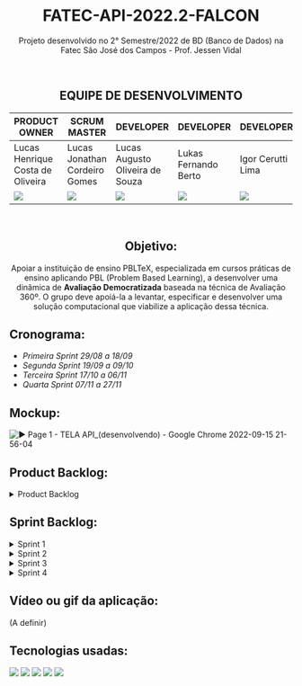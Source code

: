 <div align="center">

# FATEC-API-2022.2-FALCON
Projeto desenvolvido no 2° Semestre/2022 de BD (Banco de Dados) na Fatec São José dos Campos - Prof. Jessen Vidal

</div>

<div align="center">

<br>

## EQUIPE DE DESENVOLVIMENTO

PRODUCT OWNER | SCRUM MASTER | DEVELOPER | DEVELOPER | DEVELOPER | DEVELOPER | DEVELOPER | DEVELOPER
-----|-----|-----|-----|-----|-----|-----|-----|
Lucas Henrique Costa de Oliveira | Lucas Jonathan Cordeiro Gomes | Lucas Augusto Oliveira de Souza | Lukas Fernando Berto | Igor Cerutti Lima | Matheus Estevam de Castro | Mateus Pereira Cesare | Renato Costa de Moura Mendes 
 <a href="https://github.com/LucasHCOliveira7" target="_blank"><img src="https://img.shields.io/badge/github-%23121011.svg?style=for-the-badge&logo=github&logoColor=white"></a> | <a href="https://github.com/lucasjonathangomes" target="_blank"><img src="https://img.shields.io/badge/github-%23121011.svg?style=for-the-badge&logo=github&logoColor=white"></a> | <a href="https://github.com/LucasOliveira321" target="_blank"><img src="https://img.shields.io/badge/github-%23121011.svg?style=for-the-badge&logo=github&logoColor=white"></a> | <a href="https://github.com/LukasFernando" target="_blank"><img src="https://img.shields.io/badge/github-%23121011.svg?style=for-the-badge&logo=github&logoColor=white"></a> | <a href="https://github.com/IgorCerruti96" target="_blank"><img src="https://img.shields.io/badge/github-%23121011.svg?style=for-the-badge&logo=github&logoColor=white"></a> | - | <a href="https://github.com/MateusPCesare" target="_blank"><img src="https://img.shields.io/badge/github-%23121011.svg?style=for-the-badge&logo=github&logoColor=white"></a> | <a href="https://github.com/RenatoCMMendes" target="_blank"><img src="https://img.shields.io/badge/github-%23121011.svg?style=for-the-badge&logo=github&logoColor=white"></a>

<br>

## Objetivo:
Apoiar a instituição de ensino PBLTeX, especializada em cursos práticas de ensino aplicando PBL (Problem Based Learning), a desenvolver uma dinâmica de **Avaliação
Democratizada** baseada na técnica de Avaliação 360º. O grupo deve apoiá-la a levantar, especificar e desenvolver uma
solução computacional que viabilize a aplicação dessa técnica.

</div>

## Cronograma:
* *Primeira Sprint 29/08 a 18/09*
* *Segunda Sprint 19/09 a 09/10*
* *Terceira Sprint 17/10 a 06/11*
* *Quarta Sprint 07/11 a 27/11*

## Mockup:
![▶ Page 1 - TELA API_(desenvolvendo) - Google Chrome 2022-09-15 21-56-04](https://user-images.githubusercontent.com/111617449/190534679-6cd361f9-9efe-4f9b-88a4-2d273e746a1c.gif)

## Product Backlog:

<details>

<summary> Product Backlog </summary>

<div align="center">

![image](https://user-images.githubusercontent.com/81196630/190540564-f3e04b58-73d7-4a79-8176-5cf2008eee52.png)

![image](https://user-images.githubusercontent.com/81196630/190691974-563b1890-e159-4d31-94d8-1bccca90e5d6.png)

</div>

</summary>

</details>

## Sprint Backlog:

<details>

<summary> Sprint 1 </summary> 
	
![image](https://user-images.githubusercontent.com/81196630/190876933-8f342f71-f85c-46b2-8316-bfd7f2e7ffa2.png)

</summary>

</details>

<details>

<summary> Sprint 2 </summary>

![image](https://user-images.githubusercontent.com/81196630/190692356-5af2c0bb-9789-43bf-a7c9-595f4bde4888.png)

</summary>

</details>

<details>

<summary> Sprint 3 </summary>

![image](https://user-images.githubusercontent.com/81196630/190692688-9720ed8c-3ebb-4f39-b049-db7dc0af2091.png)

</summary>

</details>

<details>

<summary> Sprint 4 </summary>

![image](https://user-images.githubusercontent.com/81196630/190692868-43d7cb2d-a008-45ee-b9d3-94c825f71195.png)

</summary>

</details>

## Vídeo ou gif da aplicação:
(A definir)

## Tecnologias usadas:
<img src="https://img.shields.io/badge/python-3670A0?style=for-the-badge&logo=python&logoColor=ffdd54" target="_blank"></a>
<img src="https://img.shields.io/badge/Slack-4A154B?style=for-the-badge&logo=slack&logoColor=white" target="_blank"></a>
<img src="https://img.shields.io/badge/figma-%23F24E1E.svg?style=for-the-badge&logo=figma&logoColor=white" target="_blank"></a>
<img src="https://img.shields.io/badge/JSON-%23F24E1E.svg?style=for-the-badge&logo=JSON&logoColor=white" target="_blank"></a>
<img src="https://img.shields.io/badge/Microsoft_Excel-217346?style=for-the-badge&logo=microsoft-excel&logoColor=white" target="_blank"></a>
